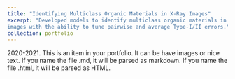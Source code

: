 ```yaml
---
title: "Identifying Multiclass Organic Materials in X-Ray Images"
excerpt: "Developed models to identify multiclass organic materials in X-Ray \
images with the ability to tune pairwise and average Type-I/II errors."
collection: portfolio
---
```


2020-2021. This is an item in your portfolio. It can be have images or nice text. If you name the file .md, it will be parsed as markdown. If you name the file .html, it will be parsed as HTML. 
